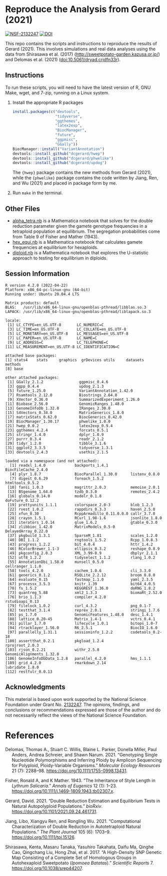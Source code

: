 
<!-- README.md is generated from README.Rmd. Please edit that file -->

# Reproduce the Analysis from Gerard (2021)

[![NSF-2132247](https://img.shields.io/badge/NSF-2132247-blue.svg)](https://nsf.gov/awardsearch/showAward?AWD_ID=2132247)
[![DOI](https://zenodo.org/badge/DOI/10.5281/zenodo.5531872.svg)](https://doi.org/10.5281/zenodo.5531872)

This repo contains the scripts and instructions to reproduce the results
of Gerard (2021). This involves simulations and real data analyses using
the data from Shirasawa et al. (2017)
(<http://sweetpotato-garden.kazusa.or.jp/>) and Delomas et al. (2021)
([doi:10.5061/dryad.crjdfn33r](https://www.doi.org/10.5061/dryad.crjdfn33r)).

## Instructions

To run these scripts, you will need to have the latest version of R, GNU
Make, wget, and 7-zip, running on a Linux system.

1.  Install the appropriate R packages

    ``` r
    install.packages(c("devtools",
                       "tidyverse",
                       "ggthemes",
                       "latex2exp",
                       "BiocManager",
                       "future",
                       "ggpmisc",
                       "GGally"))
    BiocManager::install("VariantAnnotation")
    devtools::install_github("dcgerard/hwep")
    devtools::install_github("dcgerard/phwelike")
    devtools::install_github("dcgerard/updog")
    ```

    The `{hwep}` package contains the new methods from Gerard (2021),
    while the `{phwelike}` package contains the code written by Jiang,
    Ren, and Wu (2021) and placed in package form by me.

2.  Run `make` in the terminal.

## Other Files

-   [alpha_tetra.nb](./analysis/alpha_tetra.nb) is a Mathematica
    notebook that solves for the double reduction parameter given the
    gamete genotype frequencies in a tetraploid population at
    equilibrium. The segregation probabilities come from Table 9 of
    Fisher and Mather (1943).
-   [hex_equi.nb](./analysis/hex_equi.nb) is a Mathematica notebook that
    calculates gamete frequencies at equilibrium for hexaploids.
-   [diploid.nb](./analysis/diploid.nb) is a Mathematica notebook that
    explores the U-statistic approach to testing for equilibrium in
    diploids.

## Session Information

    R version 4.2.0 (2022-04-22)
    Platform: x86_64-pc-linux-gnu (64-bit)
    Running under: Ubuntu 20.04.4 LTS

    Matrix products: default
    BLAS:   /usr/lib/x86_64-linux-gnu/openblas-pthread/libblas.so.3
    LAPACK: /usr/lib/x86_64-linux-gnu/openblas-pthread/liblapack.so.3

    locale:
     [1] LC_CTYPE=en_US.UTF-8       LC_NUMERIC=C              
     [3] LC_TIME=en_US.UTF-8        LC_COLLATE=en_US.UTF-8    
     [5] LC_MONETARY=en_US.UTF-8    LC_MESSAGES=en_US.UTF-8   
     [7] LC_PAPER=en_US.UTF-8       LC_NAME=C                 
     [9] LC_ADDRESS=C               LC_TELEPHONE=C            
    [11] LC_MEASUREMENT=en_US.UTF-8 LC_IDENTIFICATION=C       

    attached base packages:
    [1] stats4    stats     graphics  grDevices utils     datasets  methods  
    [8] base     

    other attached packages:
     [1] GGally_2.1.2                ggpmisc_0.4.6              
     [3] ggpp_0.4.4                  updog_2.1.3                
     [5] future_1.25.0               VariantAnnotation_1.42.0   
     [7] Rsamtools_2.12.0            Biostrings_2.64.0          
     [9] XVector_0.36.0              SummarizedExperiment_1.26.0
    [11] Biobase_2.56.0              GenomicRanges_1.48.0       
    [13] GenomeInfoDb_1.32.0         IRanges_2.30.0             
    [15] S4Vectors_0.34.0            MatrixGenerics_1.8.0       
    [17] matrixStats_0.62.0          BiocGenerics_0.42.0        
    [19] BiocManager_1.30.17         phwelike_1.0.0             
    [21] hwep_0.0.2                  latex2exp_0.9.4            
    [23] ggthemes_4.2.4              forcats_0.5.1              
    [25] stringr_1.4.0               dplyr_1.0.9                
    [27] purrr_0.3.4                 readr_2.1.2                
    [29] tidyr_1.2.0                 tibble_3.1.6               
    [31] ggplot2_3.3.5               tidyverse_1.3.1            
    [33] devtools_2.4.3              usethis_2.1.5              

    loaded via a namespace (and not attached):
      [1] readxl_1.4.0             backports_1.4.1          BiocFileCache_2.4.0     
      [4] plyr_1.8.7               BiocParallel_1.30.0      listenv_0.8.0           
      [7] digest_0.6.29            foreach_1.5.2            htmltools_0.5.2         
     [10] fansi_1.0.3              magrittr_2.0.3           memoise_2.0.1           
     [13] BSgenome_1.64.0          tzdb_0.3.0               remotes_2.4.2           
     [16] globals_0.14.0           modelr_0.1.8             doFuture_0.12.2         
     [19] prettyunits_1.1.1        colorspace_2.0-3         blob_1.2.3              
     [22] rvest_1.0.2              rappdirs_0.3.3           haven_2.5.0             
     [25] xfun_0.30                RcppArmadillo_0.11.0.0.0 callr_3.7.0             
     [28] crayon_1.5.1             RCurl_1.98-1.6           jsonlite_1.8.0          
     [31] iterators_1.0.14         glue_1.6.2               gtable_0.3.0            
     [34] zlibbioc_1.42.0          MatrixModels_0.5-0       DelayedArray_0.22.0     
     [37] pkgbuild_1.3.1           SparseM_1.81             scales_1.2.0            
     [40] DBI_1.1.2                rngtools_1.5.2           Rcpp_1.0.8.3            
     [43] progress_1.2.2           bit_4.0.4                httr_1.4.2              
     [46] RColorBrewer_1.1-3       ellipsis_0.3.2           reshape_0.8.9           
     [49] pkgconfig_2.0.3          XML_3.99-0.9             dbplyr_2.1.1            
     [52] utf8_1.2.2               tidyselect_1.1.2         rlang_1.0.2             
     [55] AnnotationDbi_1.58.0     munsell_0.5.0            cellranger_1.1.0        
     [58] tools_4.2.0              cachem_1.0.6             cli_3.3.0               
     [61] generics_0.1.2           RSQLite_2.2.12           broom_0.8.0             
     [64] evaluate_0.15            fastmap_1.1.0            yaml_2.3.5              
     [67] processx_3.5.3           knitr_1.39               bit64_4.0.5             
     [70] fs_1.5.2                 KEGGREST_1.36.0          doRNG_1.8.2             
     [73] quantreg_5.88            xml2_1.3.3               biomaRt_2.52.0          
     [76] brio_1.1.3               compiler_4.2.0           rstudioapi_0.13         
     [79] filelock_1.0.2           curl_4.3.2               png_0.1-7               
     [82] testthat_3.1.4           reprex_2.0.1             stringi_1.7.6           
     [85] ps_1.7.0                 GenomicFeatures_1.48.0   desc_1.4.1              
     [88] lattice_0.20-45          Matrix_1.4-1             vctrs_0.4.1             
     [91] pillar_1.7.0             lifecycle_1.0.1          bitops_1.0-7            
     [94] rtracklayer_1.56.0       R6_2.5.1                 BiocIO_1.6.0            
     [97] parallelly_1.31.1        sessioninfo_1.2.2        codetools_0.2-18        
    [100] assertthat_0.2.1         pkgload_1.2.4            rprojroot_2.0.3         
    [103] rjson_0.2.21             withr_2.5.0              GenomicAlignments_1.32.0
    [106] GenomeInfoDbData_1.2.8   parallel_4.2.0           hms_1.1.1               
    [109] grid_4.2.0               rmarkdown_2.14           lubridate_1.8.0         
    [112] restfulr_0.0.13         

## Acknowledgments

This material is based upon work supported by the National Science
Foundation under Grant
No. [2132247](https://www.nsf.gov/awardsearch/showAward?AWD_ID=2132247).
The opinions, findings, and conclusions or recommendations expressed are
those of the author and do not necessarily reflect the views of the
National Science Foundation.

# References

<div id="refs" class="references csl-bib-body hanging-indent">

<div id="ref-delomas2021genotyping" class="csl-entry">

Delomas, Thomas A., Stuart C. Willis, Blaine L. Parker, Donella Miller,
Paul Anders, Andrea Schreier, and Shawn Narum. 2021. “Genotyping Single
Nucleotide Polymorphisms and Inferring Ploidy by Amplicon Sequencing for
Polyploid, Ploidy-Variable Organisms.” *Molecular Ecology Resources* 21
(7): 2288–98. <https://doi.org/10.1111/1755-0998.13431>.

</div>

<div id="ref-fisher1943inheritance" class="csl-entry">

Fisher, Ronald A, and K Mather. 1943. “The Inheritance of Style Length
in *Lythrum Salicaria*.” *Annals of Eugenics* 12 (1): 1–23.
<https://doi.org/10.1111/j.1469-1809.1943.tb02307.x>.

</div>

<div id="ref-gerard2021double" class="csl-entry">

Gerard, David. 2021. “Double Reduction Estimation and Equilibrium Tests
in Natural Autopolyploid Populations.” *bioRxiv*.
<https://doi.org/10.1101/2021.09.24.461731>.

</div>

<div id="ref-jiang2021computational" class="csl-entry">

Jiang, Libo, Xiangyu Ren, and Rongling Wu. 2021. “Computational
Characterization of Double Reduction in Autotetraploid Natural
Populations.” *The Plant Journal* 105 (6): 1703–9.
<https://doi.org/10.1111/tpj.15126>.

</div>

<div id="ref-shirasawa2017high" class="csl-entry">

Shirasawa, Kenta, Masaru Tanaka, Yasuhiro Takahata, Daifu Ma, Qinghe
Cao, Qingchang Liu, Hong Zhai, et al. 2017. “A High-Density SNP Genetic
Map Consisting of a Complete Set of Homologous Groups in Autohexaploid
Sweetpotato (*Ipomoea Batatas*).” *Scientific Reports* 7.
<https://doi.org/10.1038/srep44207>.

</div>

</div>
